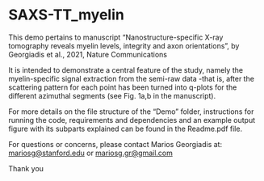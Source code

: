 # SAXS-TT_myelin

This demo pertains to manuscript 
“Nanostructure-specific X-ray tomography reveals myelin levels, integrity and axon orientations”, 
by Georgiadis et al., 2021, Nature Communications

It is intended to demonstrate a central feature of the study, namely the myelin-specific signal extraction from the semi-raw data -that is, after the scattering pattern for each point has been turned into q-plots for the different azimuthal segments (see Fig. 1a,b in the manuscript). 

For more details on the file structure of the “Demo” folder, instructions for running the code, requirements and dependencies and an example output figure with its subparts explained can be found in the Readme.pdf file.

For questions or concerns, please contact Marios Georgiadis at: mariosg@stanford.edu or mariosg.gr@gmail.com

Thank you
